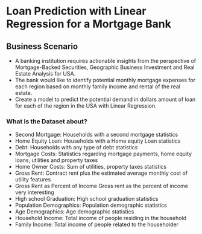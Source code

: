 # Loan Prediction with Linear Regression for a Mortgage Bank


## Business Scenario
* A banking institution requires actionable insights from the perspective of Mortgage-Backed Securities, Geographic Business Investment and Real Estate Analysis for USA.
* The bank would like to identify potential monthly mortgage expenses for each region based on monthly family income and rental of the real estate.
* Create a model to predict the potential demand in dollars amount of loan for each of the region in the USA with Linear Regression.

### What is the Dataset about? 

* Second Mortgage: Households with a second mortgage statistics
* Home Equity Loan: Households with a Home equity Loan statistics
* Debt: Households with any type of debt statistics
* Mortgage Costs: Statistics regarding mortgage payments, home equity loans, utilities and property taxes
* Home Owner Costs: Sum of utilities, property taxes statistics
* Gross Rent: Contract rent plus the estimated average monthly cost of utility features
* Gross Rent as Percent of Income Gross rent as the percent of income very interesting
* High school Graduation: High school graduation statistics
* Population Demographics: Population demographic statistics
* Age Demographics: Age demographic statistics
* Household Income: Total income of people residing in the household
* Family Income: Total income of people related to the householder
